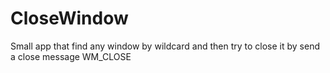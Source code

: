 # CloseWindow

Small app that find any window by wildcard and then try to close it by send a close message WM_CLOSE
